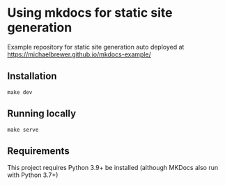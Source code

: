 # Using mkdocs for static site generation

Example repository for static site generation auto deployed at https://michaelbrewer.github.io/mkdocs-example/

## Installation

```shell
make dev
```

## Running locally

```shell
make serve
```

## Requirements

This project requires Python 3.9+ be installed (although MKDocs also run with Python 3.7+)
